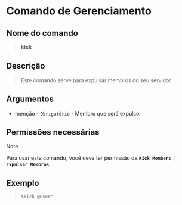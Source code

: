# Comando de Gerenciamento

## Nome do comando
> **kick**

## Descrição
> Este comando serve para expulsar membros do seu servidor.

## Argumentos
- menção - `Obrigatório` - Membro que será expulso.

## Permissões necessárias
> [!NOTE]
> Para usar este comando, você deve ter permissão de **`Kick Members | Expulsar Membros`**.

## Exemplo
> `$kick @user"`